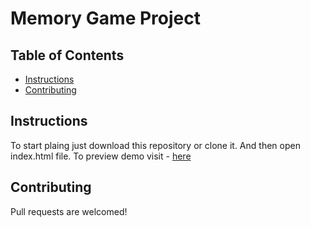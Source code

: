 # Memory Game Project

## Table of Contents

* [Instructions](#instructions)
* [Contributing](#contributing)

## Instructions

To start plaing just download this repository or clone it. And then open index.html file.
To preview demo visit - [here](https://dimafeoktistov.github.io/memory-cards-project/)

## Contributing

Pull requests are welcomed!
